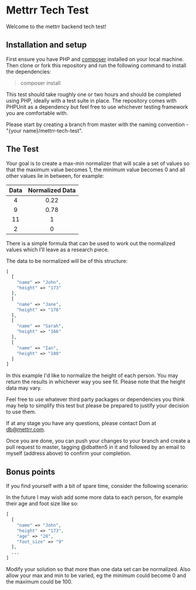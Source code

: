 # Mettrr Tech Test

Welcome to the mettrr backend tech test!

## Installation and setup

First ensure you have PHP and [composer]('https://getcomposer.org/') installed
on your local machine. Then clone or fork this repository and run the following
command to install the dependencies:

> composer install

This test should take roughly one or two hours and should be completed using
PHP, ideally with a test suite in place. The repository comes with PHPUnit as a
dependency but feel free to use whichever testing framework you are comfortable
with.

Please start by creating a branch from master with the naming convention -
"{your name}/mettrr-tech-test".

## The Test

Your goal is to create a max-min normalizer that will scale a set of values so
that the maximum value becomes 1, the minimum value becomes 0 and all other
values lie in between, for example:

| Data    | Normalized Data |
|:-------:|:---------------:|
|   4     |     0.22        |
|   9     |     0.78        |
|   11    |      1          |
|   2     |      0          |

There is a simple formula that can be used to work out the normalized values
which I'll leave as a research piece.

The data to be normalized will be of this structure:

```php
[
  [
    "name" => "John",
    "height" => "173"
  ],
  [
    "name" => "Jane",
    "height" => "178"
  ],
  [
    "name" => "Sarah",
    "height" => "166"
  ],
  [
    "name" => "Ian",
    "height" => "180"
  ]
]
```

In this example I'd like to normalize the height of each person. You may return
the results in whichever way you see fit. Please note that the height data may
vary.

Feel free to use whatever third party packages or dependencies you think may
help to simplify this test but please be prepared to justify your decision to
use them.

If at any stage you have any questions, please contact Dom at db@mettrr.com.

Once you are done, you can push your changes to your branch and create a pull
request to master, tagging @dbatten5 in it and followed by an email to myself
(address above) to confirm your completion.

## Bonus points

If you find yourself with a bit of spare time, consider the following scenario:

In the future I may wish add some more data to each person, for example their
age and foot size like so:

```php
[
  [
    "name" => "John",
    "height" => "173",
    "age" => "28",
    "foot_size" => "9"
  ],
  ...
]
```

Modify your solution so that more than one data set can be normalized. Also
allow your max and min to be varied, eg the minimum could become 0 and the
maximum could be 100.
